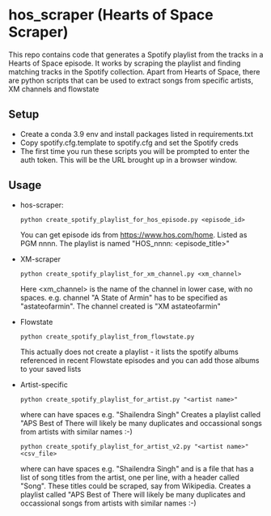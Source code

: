 # hos_scraper (Hearts of Space Scraper)
This repo contains code that generates a Spotify playlist from the tracks in a Hearts of Space episode. It works by scraping the playlist and finding matching tracks in the Spotify collection. Apart from Hearts of Space, there are python scripts that can be used to extract songs from specific artists, XM channels and flowstate

## Setup
* Create a conda 3.9 env and install packages listed in requirements.txt
* Copy spotify.cfg.template to spotify.cfg and set the Spotify creds
* The first time you run these scripts you will be prompted to enter the auth token. This will be the URL brought up in a browser window.
  
## Usage
* hos-scraper:
  ```
  python create_spotify_playlist_for_hos_episode.py <episode_id>
  ```
    You can get episode ids from https://www.hos.com/home. Listed as PGM nnnn. The playlist is named "HOS_nnnn: <episode_title>"

* XM-scraper
  ```
  python create_spotify_playlist_for_xm_channel.py <xm_channel>
  ```

    Here <xm_channel> is the name of the channel in lower case, with no spaces. e.g. channel "A State of Armin" has to be specified as "astateofarmin". The channel created is "XM astateofarmin"

* Flowstate
  ```
  python create_spotify_playlist_from_flowstate.py
  ```
  This actually does not create a playlist - it lists the spotify albums referenced in recent Flowstate episodes and you can add those albums to your saved lists

* Artist-specific
   ```
   python create_spotify_playlist_for_artist.py "<artist name>"
   ```
   where <artist name> can have spaces e.g. "Shailendra Singh"
   Creates a playlist called "APS Best of <artist name>
   There will likely be many duplicates and occassional songs from artists with similar names :-) 

   ```
   python create_spotify_playlist_for_artist_v2.py "<artist name>" <csv_file>
   ```
   where <artist name> can have spaces e.g. "Shailendra Singh"
   and <csvfile> is a file that has a list of song titles from the artist, one per line, with a header called "Song". These titles could be scraped, say from Wikipedia. 
   Creates a playlist called "APS Best of <artist name>
   There will likely be many duplicates and occassional songs from artists with similar names :-) 




